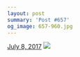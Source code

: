 ```yaml
---
layout: post
summary: 'Post #657'
og_image: 657-960.jpg
---
```


<p>
  <time><a href="/657">July 8, 2017</a></time>
  <a href="/657"><img src="{{ site.assets_url }}/657-480.jpg" srcset="{{ site.assets_url }}/657-240.jpg 240w, {{ site.assets_url }}/657-480.jpg 480w, {{ site.assets_url }}/657-720.jpg 720w, {{ site.assets_url }}/657-960.jpg 960w" sizes="(min-width: 700px) 50vw, calc(100vw - 2rem)" /></a>
</p>
